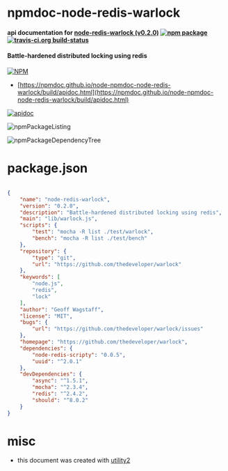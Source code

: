 # npmdoc-node-redis-warlock

#### api documentation for  [node-redis-warlock (v0.2.0)](https://github.com/thedeveloper/warlock)  [![npm package](https://img.shields.io/npm/v/npmdoc-node-redis-warlock.svg?style=flat-square)](https://www.npmjs.org/package/npmdoc-node-redis-warlock) [![travis-ci.org build-status](https://api.travis-ci.org/npmdoc/node-npmdoc-node-redis-warlock.svg)](https://travis-ci.org/npmdoc/node-npmdoc-node-redis-warlock)

#### Battle-hardened distributed locking using redis

[![NPM](https://nodei.co/npm/node-redis-warlock.png?downloads=true&downloadRank=true&stars=true)](https://www.npmjs.com/package/node-redis-warlock)

- [https://npmdoc.github.io/node-npmdoc-node-redis-warlock/build/apidoc.html](https://npmdoc.github.io/node-npmdoc-node-redis-warlock/build/apidoc.html)

[![apidoc](https://npmdoc.github.io/node-npmdoc-node-redis-warlock/build/screenCapture.buildCi.browser.%252Ftmp%252Fbuild%252Fapidoc.html.png)](https://npmdoc.github.io/node-npmdoc-node-redis-warlock/build/apidoc.html)

![npmPackageListing](https://npmdoc.github.io/node-npmdoc-node-redis-warlock/build/screenCapture.npmPackageListing.svg)

![npmPackageDependencyTree](https://npmdoc.github.io/node-npmdoc-node-redis-warlock/build/screenCapture.npmPackageDependencyTree.svg)



# package.json

```json

{
    "name": "node-redis-warlock",
    "version": "0.2.0",
    "description": "Battle-hardened distributed locking using redis",
    "main": "lib/warlock.js",
    "scripts": {
        "test": "mocha -R list ./test/warlock",
        "bench": "mocha -R list ./test/bench"
    },
    "repository": {
        "type": "git",
        "url": "https://github.com/thedeveloper/warlock"
    },
    "keywords": [
        "node.js",
        "redis",
        "lock"
    ],
    "author": "Geoff Wagstaff",
    "license": "MIT",
    "bugs": {
        "url": "https://github.com/thedeveloper/warlock/issues"
    },
    "homepage": "https://github.com/thedeveloper/warlock",
    "dependencies": {
        "node-redis-scripty": "0.0.5",
        "uuid": "^2.0.1"
    },
    "devDependencies": {
        "async": "^1.5.1",
        "mocha": "^2.3.4",
        "redis": "^2.4.2",
        "should": "^8.0.2"
    }
}
```



# misc
- this document was created with [utility2](https://github.com/kaizhu256/node-utility2)
